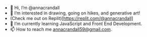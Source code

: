 - 👋 Hi, I’m @annacrandall
- 👀 I’m interested in drawing, going on hikes, and generative art! 
- (Check me out on Replit)[https://replit.com/@annacrandall]
- 🌱 I’m currently learning JavaScript and Front End Development. 
- 📫 How to reach me annacrandall59@gmail.com. 

<!---
annacrandall/annacrandall is a ✨ special ✨ repository because its `README.md` (this file) appears on your GitHub profile.
You can click the Preview link to take a look at your changes.
--->
